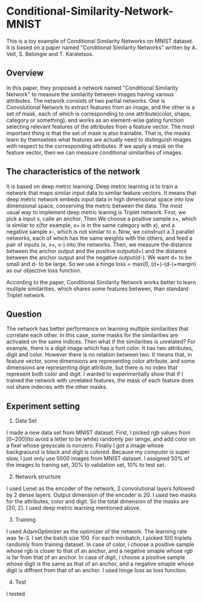 # Conditional-Similarity-Network-MNIST
This is a toy example of Conditional Similarity Networks on MNIST dataset. It is based on a paper named "Conditional Similarity Networks" written by A. Veit, S. Belongie and T. Karaletsos.

## Overview
In this paper, they proposed a network named "Conditional Similarity Network" to measure the similarity between images having various attributes. The network consists of two partial networks. One is Convolutional Network to extract features from an image, and the other is a set of mask, each of which is corresponding to one attribute(color, shape, category or something), and works as an element-wise gating function selecting relevant features of the attributes from a feature vector. The most important thing is that the set of mask is also trainable. That is, the masks learn by themselves what features are actually need to distinguish images with respect to the corresponding attributes. If we apply a mask on the feature vector, then we can measure conditional similarities of images.

## The characteristics of the network
It is based on deep metric learning. Deep metric learning is to train a network that maps similar input data to similar feature vectors. It means that deep metric network embeds input data in high dimensional space into low dimensional space, conserving the metric between the data. The most usual way to implement deep metric leaning is Triplet network. First, we pick a input x, calle an anchor. Then We choose a positive sample x+, which is similar to x(for example, x+ is in the same category with x), and a negative sample x-, which is not similar to x. Now, we construct a 3 parallel networks, each of which has the same weights with the others, and feed a pair of inputs (x, x+, x-) into the networks. Then, we measure the distance between the anchor output and the positive output(d+) and the distance between the anchor output and the negative output(d-). We want d+ to be small and d- to be large. So we use a hinge loss = max(0, (d+)-(d-)+margin) as our objective loss function.

According to the paper, Conditional Similarity Network works better to learn multiple similarities, which shares some features between, than standard Triplet network.

## Question
The network has better performance on learning multiple similarities that correlate each other. In this case, some masks for the similarities are activated on the same indices. Then what if the similarities is unrelated? For example, there is a digit image which has a font color. It has two attributes, digit and color. However there is no relation between two. It means that, in feature vector, some dimensions are representing color attribute, and some dimensions are representing digit attribute, but there is no index that represent both color and digit. I wanted to experimentally show that if I trained the network with unrelated features, the mask of each feature does not share indecies with the other masks.

## Experiment setting
1. Data Set

I made a new data set from MNIST dataset. First, I picked rgb values from [0~200](to avoid a letter to be white) randomly per iamge, and add color on a fixel whose greyscale is nonzero. Finally I got a image whose backgraound is black and digit is colored.
Because my computer is super slow, I just only use 5000 images from MNIST dataset. I assigned 50% of the images to traning set, 30% to validation set, 10% to test set.

2. Network structure

I used Lenet as the encoder of the network, 2 convolutional layers followed by 2 dense layers. Output dimension of the encoder is 20. I used two masks for the attributes, color and digit. So the total dimension of the masks are [20, 2]. I used deep metric learning mentioned above.

3. Training

I used AdamOptimizer as the optimizer of the network. The learning rate was 1e-3. I set the batch size 100. 
For each minibatch, I picked 100 triplets randomly from training dataset. In case of color, i choose a positive sample whose rgb is closer to that of an anchor, and a negative smaple whose rgb is far from that of an anchor. In case of digit, i choose a positive sample whose digit is the same as that of an anchor, and a negative smaple whose digit is diffrent from that of an anchor.
I used hinge loss as loss function.

4. Test

I tested 
